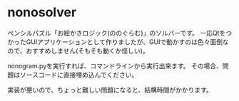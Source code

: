 # nonosolver
ペンシルパズル「お絵かきロジック(ののぐらむ)」のソルバーです。
一応QtをつかったGUIアプリケーションとして作りましたが、GUIで動かすのは色々面倒なので、おすすめしません(そもそも動くか怪しい)。

nonogram.pyを実行すれば、コマンドラインから実行出来ます。
その場合、問題はソースコードに直接埋め込んでください。

実装が悪いので、ちょっと難しい問題になると、結構時間がかかります。
